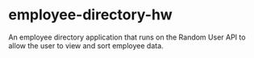 # employee-directory-hw
An employee directory application that runs on the Random User API to allow the user to view and sort employee data.
